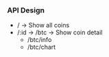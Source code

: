 ### API Design

- / -> Show all coins
- /:id -> /btc -> Show coin detail
  - /btc/info
  - /btc/chart
